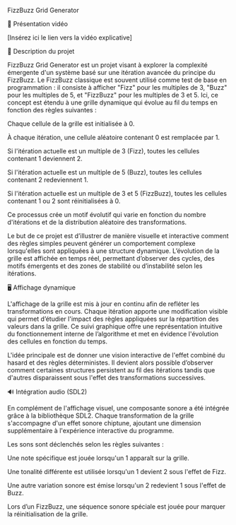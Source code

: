 FizzBuzz Grid Generator

🎥 Présentation vidéo

[Insérez ici le lien vers la vidéo explicative]

📌 Description du projet

FizzBuzz Grid Generator est un projet visant à explorer la complexité émergente d'un système basé sur une itération avancée du principe du FizzBuzz. Le FizzBuzz classique est souvent utilisé comme test de base en programmation : il consiste à afficher "Fizz" pour les multiples de 3, "Buzz" pour les multiples de 5, et "FizzBuzz" pour les multiples de 3 et 5. Ici, ce concept est étendu à une grille dynamique qui évolue au fil du temps en fonction des règles suivantes :

Chaque cellule de la grille est initialisée à 0.

À chaque itération, une cellule aléatoire contenant 0 est remplacée par 1.

Si l'itération actuelle est un multiple de 3 (Fizz), toutes les cellules contenant 1 deviennent 2.

Si l'itération actuelle est un multiple de 5 (Buzz), toutes les cellules contenant 2 redeviennent 1.

Si l'itération actuelle est un multiple de 3 et 5 (FizzBuzz), toutes les cellules contenant 1 ou 2 sont réinitialisées à 0.

Ce processus crée un motif évolutif qui varie en fonction du nombre d'itérations et de la distribution aléatoire des transformations.

Le but de ce projet est d’illustrer de manière visuelle et interactive comment des règles simples peuvent générer un comportement complexe lorsqu'elles sont appliquées à une structure dynamique. L’évolution de la grille est affichée en temps réel, permettant d’observer des cycles, des motifs émergents et des zones de stabilité ou d’instabilité selon les itérations.

🖥️ Affichage dynamique

L'affichage de la grille est mis à jour en continu afin de refléter les transformations en cours. Chaque itération apporte une modification visible qui permet d’étudier l'impact des règles appliquées sur la répartition des valeurs dans la grille. Ce suivi graphique offre une représentation intuitive du fonctionnement interne de l’algorithme et met en évidence l'évolution des cellules en fonction du temps.

L'idée principale est de donner une vision interactive de l'effet combiné du hasard et des règles déterministes. Il devient alors possible d’observer comment certaines structures persistent au fil des itérations tandis que d'autres disparaissent sous l'effet des transformations successives.

🔊 Intégration audio (SDL2)

En complément de l'affichage visuel, une composante sonore a été intégrée grâce à la bibliothèque SDL2. Chaque transformation de la grille s'accompagne d'un effet sonore chiptune, ajoutant une dimension supplémentaire à l'expérience interactive du programme.

Les sons sont déclenchés selon les règles suivantes :

Une note spécifique est jouée lorsqu'un 1 apparaît sur la grille.

Une tonalité différente est utilisée lorsqu'un 1 devient 2 sous l'effet de Fizz.

Une autre variation sonore est émise lorsqu'un 2 redevient 1 sous l'effet de Buzz.

Lors d’un FizzBuzz, une séquence sonore spéciale est jouée pour marquer la réinitialisation de la grille.
